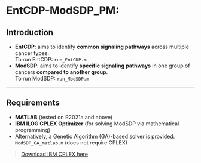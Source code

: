 # EntCDP-ModSDP_PM:

## Introduction

- **EntCDP**: aims to identify **common signaling pathways** across multiple cancer types.  
  To run EntCDP: `run_EntCDP.m`
- **ModSDP**: aims to identify **specific signaling pathways** in one group of cancers **compared to another group**.  
  To run ModSDP: `run_ModSDP.m`

---

## Requirements

- **MATLAB** (tested on R2021a and above)
- **IBM ILOG CPLEX Optimizer** (for solving ModSDP via mathematical programming)
- Alternatively, a Genetic Algorithm (GA)-based solver is provided: `ModSDP_GA_matlab.m` (does not require CPLEX)

> [Download IBM CPLEX here](https://www.ibm.com/products/ilog-cplex-optimization-studio)

